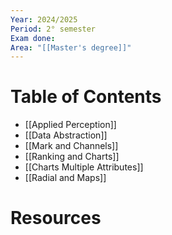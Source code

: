 ```yaml
---
Year: 2024/2025
Period: 2° semester
Exam done: 
Area: "[[Master's degree]]"
---
```

# Table of Contents

- [[Applied Perception]]
- [[Data Abstraction]]
- [[Mark and Channels]]
- [[Ranking and Charts]]
- [[Charts Multiple Attributes]]
- [[Radial and Maps]]

# Resources